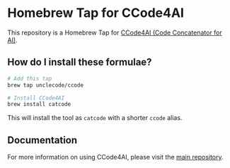 # Homebrew Tap for CCode4AI

This repository is a Homebrew Tap for [CCode4AI (Code Concatenator for AI)](https://github.com/unclecode/ccode4ai).

## How do I install these formulae?

```bash
# Add this tap
brew tap unclecode/ccode

# Install CCode4AI
brew install catcode
```

This will install the tool as `catcode` with a shorter `ccode` alias.

## Documentation

For more information on using CCode4AI, please visit the [main repository](https://github.com/unclecode/ccode4ai).